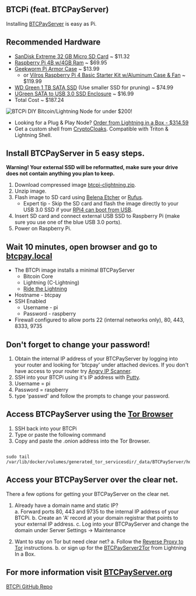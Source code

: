 ## BTCPi (feat. BTCPayServer)
Installing [BTCPayServer](https://docs.btcpayserver.org/Deployment/RaspberryPi4/#quickstart) is easy as Pi.

## Recommended Hardware
- [SanDisk Extreme 32 GB Micro SD Card](https://www.amazon.com/gp/product/B06XWMQ81P/ref=ewc_pr_img_1?smid=A3QF16EH69HELL&psc=1) ~ $11.32
- [Raspberry Pi 4B w/4GB Ram](https://www.canakit.com/raspberry-pi-4-basic-kit.html?defpid=4508) ~ $69.95 
- [Geekworm Pi Armor Case](https://www.amazon.com/Geekworm-Raspberry-Computer-Aluminum-Compatible/dp/B07VD568FB/ref=sr_1_1_sspa?crid=15LX9RNYD75ON&dchild=1&keywords=geekworm+raspberry+pi+4+case&qid=1635620307&s=electronics&sprefix=geekwo%2Celectronics%2C172&sr=1-1-spons&psc=1&spLa=ZW5jcnlwdGVkUXVhbGlmaWVyPUEzT1lIWUlSVFBIUU43JmVuY3J5cHRlZElkPUEwMjk0NjI3MlNZUEtZTDlJRkFTMiZlbmNyeXB0ZWRBZElkPUEwOTgyOTkxOE9EWFFHM1pQMzNWJndpZGdldE5hbWU9c3BfYXRmJmFjdGlvbj1jbGlja1JlZGlyZWN0JmRvTm90TG9nQ2xpY2s9dHJ1ZQ==) ~ $13.99
    - or [Vilros Raspberry Pi 4 Basic Starter Kit w/Aluminum Case & Fan](https://www.amazon.com/Vilros-Raspberry-Fan-Cooled-Heavy-Duty-Aluminum/dp/B07XTRK8D4/ref=sr_1_3?crid=2ZQAN720L9Q3X&dchild=1&keywords=vilros+raspberry+pi+4+4gb&qid=1635620876&qsid=146-8017235-7408407&s=electronics&sprefix=vilros%2Celectronics%2C163&sr=1-3&sres=B07XTRK8D4%2CB07VFCB192%2CB07TKFKKMP%2CB07TLDTRYF%2CB07XTN5YRN%2CB07XTQL6YZ%2CB07VF8C8ST%2CB08DDDYHSN%2CB084JK4Z5M%2CB083P68C41%2CB084YFGYBB%2CB084JD8YL7%2CB083W37S2V%2CB07TLG1HFY%2CB07XTR695G%2CB084JTHZXR%2CB07V9P3H8T%2CB081ZGJ7C2%2CB097C7YWVK%2CB088KRF1TV&srpt=PERSONAL_COMPUTER) ~ $119.99
- [WD Green 1 TB SATA SSD](https://www.amazon.com/gp/product/B076Y374ZH/ref=ewc_pr_img_3?smid=A1GV4DXS40X1A5&psc=1) (Use smaller SSD for pruning) ~ $74.99
- [UGreen SATA to USB 3.0 SSD Enclosure](https://www.amazon.com/gp/product/B07D2BHVBD/ref=ewc_pr_img_4?smid=AKXVBT49GGF3B&psc=1) ~ $16.99
- Total Cost ~ $187.24

![BTCPi](https://i0.wp.com/lightninginabox.co/wp-content/uploads/2021/10/BTCPi.jpg?fit=1764%2C1561&ssl=1)
DIY Bitcoin/Lightning Node for under $200!

- Looking for a Plug & Play Node? [Order from Lightning in a Box - $314.59](https://lightninginabox.co/product/btcpi/)
- Get a custom shell from [CryptoCloaks](https://cryptocloaks.com).  Compatible with Triton & Lightning Shell.

## Install BTCPayServer in 5 easy steps. 
**Warning! Your external SSD will be reformatted, make sure your drive does not contain anything you plan to keep.** 

1. Download compressed image [btcpi-clightning.zip](https://gateway.ipfs.io/ipfs/Qmd9eUVXxfkAtJ4JPLaVjbcUDrUqxLNWNVSrckUV63HiAv/btcpi-clightning.zip).
2. Unzip image. 
3. Flash image to SD card using [Belena Etcher](https://www.balena.io/etcher/) or [Rufus](https://rufus.ie/en/). 
    - Expert tip - Skip the SD card and flash the image directly to your USB 3.0 SSD if your [RPi4 can boot from USB](https://www.tomshardware.com/how-to/boot-raspberry-pi-4-usb). 
5. Insert SD card and connect external USB SSD to Raspberry Pi (make sure you use one of the blue USB 3.0 ports). 
6. Power on Raspberry Pi. 

## Wait 10 minutes, open browser and go to [btcpay.local](http://btcpay.local)

- The BTCPi image installs a minimal BTCPayServer
    - Bitcoin Core
    - Lightning (C-Lightning)
    - [Ride the Lightning](https://github.com/Ride-The-Lightning/RTL) 
- Hostname - btcpay
- SSH Enabled
  - Username - pi
  - Password - raspberry
- Firewall configured to allow ports 22 (internal networks only), 80, 443, 8333, 9735

## Don't forget to change your password!
1. Obtain the internal IP address of your BTCPayServer by logging into your router and looking for 'btcpay' under attached devices. If you don't have access to your router try [Angry IP Scanner](https://angryip.org/).
2. SSH into your BTCPi using it's IP address with [Putty](https://the.earth.li/~sgtatham/putty/latest/w32/putty-0.76-installer.msi). 
3. Username = pi
4. Password = raspberry
5. type 'passwd' and follow the prompts to change your password. 

## Access BTCPayServer using the [Tor Browser](https://www.torproject.org/download/) 

1. SSH back into your BTCPi 
2. Type or paste the following command
3. Copy and paste the .onion address into the Tor Browser.

```

sudo tail /var/lib/docker/volumes/generated_tor_servicesdir/_data/BTCPayServer/hostname

```



## Access your BTCPayServer over the clear net. 
There a few options for getting your BTCPayServer on the clear net. 

1. Already have a domain name and static IP?  
    a. Forward ports 80, 443 and 9735 to the internal IP address of your BTCPi. 
    b. Create an 'A' record at your domain registrar that points to your external IP address. 
    c. Log into your BTCPayServer and change the domain under Server Settings -> Maintenance

2. Want to stay on Tor but need clear net?
    a. Follow the [Reverse Proxy to Tor](https://docs.btcpayserver.org/Deployment/ReverseProxyToTor/#reverse-proxy-to-tor) instructions. 
    b. or sign up for the [BTCPayServer2Tor](https://lightninginabox.co/product/btcpayserver-reverse-proxy-to-tor/) from Lightning In a Box. 

## For more information visit [BTCPayServer.org](https://btcpayserver.org/)

[BTCPi GitHub Repo](https://github.com/lightninginabox/btcpi)
